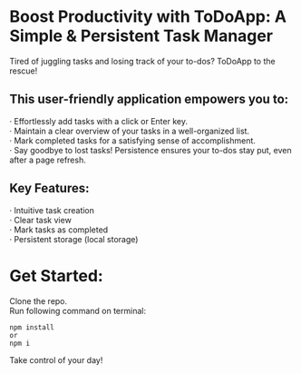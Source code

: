 # Boost Productivity with ToDoApp: A Simple & Persistent Task Manager

Tired of juggling tasks and losing track of your to-dos?  ToDoApp to the rescue!

## This user-friendly application empowers you to:

· Effortlessly add tasks with a click or Enter key.\
· Maintain a clear overview of your tasks in a well-organized list.\
· Mark completed tasks for a satisfying sense of accomplishment.\
· Say goodbye to lost tasks! Persistence ensures your to-dos stay put, even after a page refresh.

## Key Features:

· Intuitive task creation\
· Clear task view\
· Mark tasks as completed\
· Persistent storage (local storage)

# Get Started:

Clone the repo.\
Run following command on terminal:
```
npm install
or
npm i
```
Take control of your day!
